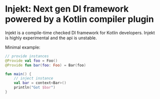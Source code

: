 # Injekt: Next gen DI framework powered by a Kotlin compiler plugin

Injekt is a compile-time checked DI framework for Kotlin developers.
Injekt is highly experimental and the api is unstable.

Minimal example:
```kotlin
// provide instances
@Provide val foo = Foo()
@Provide fun bar(foo: Foo) = Bar(foo)

fun main() {
    // inject instance
    val bar = context<Bar>()
    println("Got $bar")
}
```
